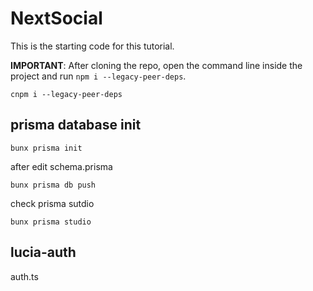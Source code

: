 # NextSocial
This is the starting code for this tutorial.

**IMPORTANT**: After cloning the repo, open the command line inside the project and run `npm i --legacy-peer-deps`.

```
cnpm i --legacy-peer-deps
```

## prisma database init
```
bunx prisma init
```
after edit schema.prisma 
```
bunx prisma db push
```
check prisma sutdio
```
bunx prisma studio
```

## lucia-auth
auth.ts
